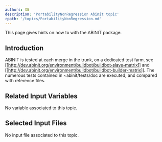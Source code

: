 ```yaml
---
authors: XG
description: 'PortabilityNonRegression Abinit topic'
rpath: '/topics/PortabilityNonRegression.md'
---
```

<!--
This file is automatically generated by mksite.py. All changes will be lost.
Change the input yaml files or the python code
-->

This page gives hints on how to  with the ABINIT package.

## Introduction

ABINIT is tested at each merge in the trunk, on a dedicated test farm, see
[[http://dev.abinit.org/environment/buildbot/buildbot-slave-matrix]] and
[[http://dev.abinit.org/environment/buildbot/buildbot-builder-matrix]]. The
numerous tests contained in ~abinit/tests/doc are executed, and compared with
reference files.



## Related Input Variables

No variable associated to this topic.

## Selected Input Files

No input file associated to this topic.

